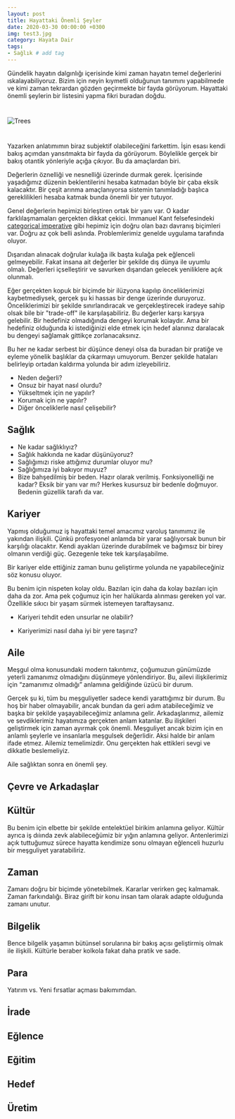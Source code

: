 ```yaml
---
layout: post
title: Hayattaki Önemli Şeyler
date: 2020-03-30 00:00:00 +0300
img: test3.jpg
category: Hayata Dair
tags: 
- Sağlık # add tag
---
```


Gündelik hayatın dalgınlığı içerisinde kimi zaman hayatın temel değerlerini ıskalayabiliyoruz. Bizim için neyin kıymetli olduğunun tanımını yapabilmede ve kimi zaman tekrardan gözden geçirmekte bir fayda görüyorum. Hayattaki önemli şeylerin bir listesini yapma fikri buradan doğdu.

<div class="row" style="margin-bottom: 2.5rem; margin-top: 2.5rem;">
   <div class="ten columns"><img class="u-max-full-width" src="https://tozbulut.github.io/images/window.jfif" alt="Trees"></div>
   <div class="two column"></div>
</div>

Yazarken anlatımımın biraz subjektif olabileceğini farkettim. İşin esası kendi bakış açımdan yansıtmakta bir fayda da görüyorum. Böylelikle gerçek bir bakış otantik yönleriyle açığa çıkıyor. Bu da amaçlardan biri. 

Değerlerin öznelliği ve nesnelliği üzerinde durmak gerek. İçerisinde yaşadığımız düzenin beklentilerini hesaba katmadan böyle bir çaba eksik kalacaktır. Bir çeşit arınma amaçlanıyorsa sistemin tanımladığı başlıca gereklilikleri hesaba katmak bunda önemli bir yer tutuyor.

Genel değerlerin hepimizi birleştiren ortak bir yanı var. O kadar farklılaşmamaları gerçekten dikkat çekici. Immanuel Kant felsefesindeki [categorical imperative](https://en.wikipedia.org/wiki/Categorical_imperative) gibi hepimiz için doğru olan bazı davranış biçimleri var. Doğru az çok belli aslında. Problemlerimiz genelde uygulama tarafında oluyor.

Dışarıdan alınacak doğrular kulağa ilk başta kulağa pek eğlenceli gelmeyebilir. Fakat insana ait değerler bir şekilde dış dünya ile uyumlu olmalı. Değerleri içselleştirir ve savurken dışarıdan gelecek yeniliklere açık olunmalı.

Eğer gerçekten kopuk bir biçimde bir ilüzyona kapılıp önceliklerimizi kaybetmediysek, gerçek şu ki hassas bir denge üzerinde duruyoruz. Önceliklerimizi bir şekilde sınırlandıracak ve gerçekleştirecek iradeye sahip olsak bile bir "trade-off" ile karşılaşabiliriz. Bu değerler karşı karşıya gelebilir. Bir hedefiniz olmadığında dengeyi korumak kolaydır. Ama bir hedefiniz olduğunda ki istediğinizi elde etmek için hedef alanınız daralacak bu dengeyi sağlamak gittikçe zorlanacaksınız.

Bu her ne kadar serbest bir düşünce deneyi olsa da buradan bir pratiğe ve eyleme yönelik başlıklar da çıkarmayı umuyorum. Benzer şekilde hataları belirleyip ortadan kaldırma yolunda bir adım izleyebiliriz.

* Neden değerli?
* Onsuz bir hayat nasıl olurdu?
* Yükseltmek için ne yapılır?
* Korumak için ne yapılır?
* Diğer önceliklerle nasıl çelişebilir?

## Sağlık

* Ne kadar sağlıklıyız?
* Sağlık hakkında ne kadar düşünüyoruz?
* Sağlığımızı riske attığımız durumlar oluyor mu?
* Sağlığımıza iyi bakıyor muyuz?
* Bize bahşedilmiş bir beden. Hazır olarak verilmiş. Fonksiyonelliği ne kadar? Eksik bir yanı var mı? Herkes kusursuz bir bedenle doğmuyor. Bedenin güzellik tarafı da var.

## Kariyer

Yapmış olduğumuz iş hayattaki temel amacımız varoluş tanımımız ile yakından ilişkili. Çünkü profesyonel anlamda bir yarar sağlıyorsak bunun bir karşılığı olacaktır. Kendi ayakları üzerinde durabilmek ve bağımsız bir birey olmanın verdiği güç.  Gezegenle teke tek karşılaşabilme.

Bir kariyer elde ettiğiniz zaman bunu geliştirme yolunda ne yapabileceğiniz söz konusu oluyor.

Bu benim için nispeten kolay oldu. Bazıları için daha da kolay bazıları için daha da zor. Ama pek çoğumuz için her halükarda alınması gereken yol var. Özellikle sıkıcı bir yaşam sürmek istemeyen taraftaysanız. 

* Kariyeri tehdit eden unsurlar ne olabilir?

* Kariyerimizi nasıl daha iyi bir yere taşırız?

## Aile

Meşgul olma konusundaki modern takıntımız, çoğumuzun günümüzde yeterli zamanımız olmadığını düşünmeye yönlendiriyor.
Bu, ailevi ilişkilerimiz için “zamanımız olmadığı” anlamına geldiğinde üzücü bir durum.

Gerçek şu ki, tüm bu meşguliyetler sadece kendi yarattığımız bir durum.
Bu hoş bir haber olmayabilir, ancak bundan da geri adım atabileceğimiz ve başka bir şekilde yaşayabileceğimiz anlamına gelir.
Arkadaşlarımız, ailemiz ve sevdiklerimiz hayatımıza gerçekten anlam katanlar.
Bu ilişkileri geliştirmek için zaman ayırmak çok önemli. Meşguliyet ancak bizim için en anlamlı şeylerle ve insanlarla meşgulsek değerlidir. Aksi halde bir anlam ifade etmez.
Ailemiz temelimizdir. Onu gerçekten hak ettikleri sevgi ve dikkatle beslemeliyiz.

Aile sağlıktan sonra en önemli şey. 

## Çevre ve Arkadaşlar


## Kültür

Bu benim için elbette bir şekilde entelektüel birikim anlamına geliyor. 
Kültür ayrıca iş dıiında zevk alabileceğümiz bir yığın anlamına geliyor. 
Antenlerimizi açık tuttuğumuz sürece hayatta kendimize sonu olmayan eğlenceli huzurlu bir meşguliyet yaratabiliriz. 

## Zaman

Zamanı doğru bir biçimde yönetebilmek.
Kararlar verirken geç kalmamak.
Zaman farkındalığı.
Biraz girift bir konu insan tam olarak adapte olduğunda zamanı unutur.

## Bilgelik

Bence bilgelik yaşamın bütünsel sorularına bir bakış açısı geliştirmiş olmak ile ilişkili.
Kültürle beraber kolkola fakat daha pratik ve sade.

## Para

Yatırım vs. Yeni fırsatlar açması bakımımdan. 

## İrade

## Eğlence

## Eğitim

## Hedef

## Üretim